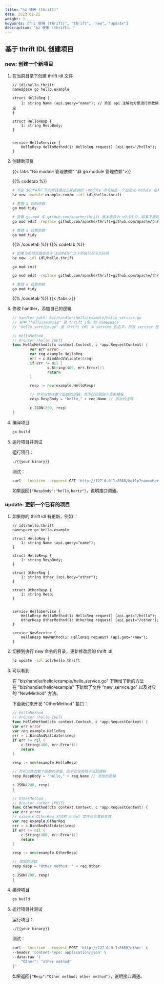 ```yaml
---
title: "hz 使用 (thrift)"
date: 2023-02-21
weight: 3
keywords: ["hz 使用 (thrift)", "thrift", "new", "update"]
description: "hz 使用 (thrift)。"
---
```


## 基于 thrift IDL 创建项目

### new: 创建一个新项目

1. 在当前目录下创建 thrift idl 文件

   ```thrift
   // idl/hello.thrift
   namespace go hello.example

   struct HelloReq {
       1: string Name (api.query="name"); // 添加 api 注解为方便进行参数绑定
   }

   struct HelloResp {
       1: string RespBody;
   }


   service HelloService {
       HelloResp HelloMethod(1: HelloReq request) (api.get="/hello");
   }
   ```

2. 创建新项目

   {{< tabs "Go module 管理依赖" "非 go module 管理依赖">}}

   {{% codetab %}}

   ```bash
   # 不在`$GOPATH`下的项目通过工具提供的`-module`命令指定一个自定义 module 名称即可：
   hz new -module example.com/m -idl idl/hello.thrift

   # 整理 & 拉取依赖
   go mod tidy

   # 查看 go.mod 中 github.com/apache/thrift 版本是否为 v0.13.0，如果不是则继续执行 2.2 小节剩余代码
   go mod edit -replace github.com/apache/thrift=github.com/apache/thrift@v0.13.0

   # 整理 & 拉取依赖
   go mod tidy
   ```

   {{% /codetab %}}
   {{% codetab %}}

   ```bash
   # 如果当前项目路径处于`$GOPATH`之下则执行以下代码块
   hz new -idl idl/hello.thrift

   go mod init

   go mod edit -replace github.com/apache/thrift=github.com/apache/thrift@v0.13.0

   # 整理 & 拉取依赖
   go mod tidy
   ```

   {{% /codetab %}}
   {{< /tabs >}}

3. 修改 handler，添加自己的逻辑

   ```go
   // handler path: biz/handler/hello/example/hello_service.go
   // 其中 "hello/example" 是 thrift idl 的 namespace
   // "hello_service.go" 是 thrift idl 中 service 的名字，所有 service 定义的方法都会生成在这个文件中

   // HelloMethod .
   // @router /hello [GET]
   func HelloMethod(ctx context.Context, c *app.RequestContext) {
           var err error
           var req example.HelloReq
           err = c.BindAndValidate(&req)
           if err != nil {
                   c.String(400, err.Error())
                   return
           }

           resp := new(example.HelloResp)

           // 你可以修改整个函数的逻辑，而不仅仅局限于当前模板
           resp.RespBody = "hello," + req.Name // 添加的逻辑

           c.JSON(200, resp)
   }
   ```

4. 编译项目

   ```bash
   go build
   ```

5. 运行项目并测试

   运行项目：

   ```bash
   ./{{your binary}}
   ```

   测试：

   ```bash
   curl --location --request GET 'http://127.0.0.1:8888/hello?name=hertz'
   ```

   如果返回`{"RespBody":"hello,hertz"}`，说明接口调通。

### update: 更新一个已有的项目

1. 如果你的 thrift idl 有更新，例如：

   ```thrift
   // idl/hello.thrift
   namespace go hello.example

   struct HelloReq {
       1: string Name (api.query="name");
   }

   struct HelloResp {
       1: string RespBody;
   }

   struct OtherReq {
       1: string Other (api.body="other");
   }

   struct OtherResp {
       1: string Resp;
   }


   service HelloService {
       HelloResp HelloMethod(1: HelloReq request) (api.get="/hello");
       OtherResp OtherMethod(1: OtherReq request) (api.post="/other");
   }

   service NewService {
       HelloResp NewMethod(1: HelloReq request) (api.get="/new");
   }
   ```

2. 切换到执行 new 命令的目录，更新修改后的 thrift idl

   ```bash
   hz update -idl idl/hello.thrift
   ```

3. 可以看到

   在 "biz/handler/hello/example/hello_service.go" 下新增了新的方法<br>
   在 "biz/handler/hello/example" 下新增了文件 "new_service.go" 以及对应的 "NewMethod" 方法。

   下面我们来开发 "OtherMethod" 接口：

   ```go
   // HelloMethod .
   // @router /hello [GET]
   func HelloMethod(ctx context.Context, c *app.RequestContext) {
   var err error
   var req example.HelloReq
   err = c.BindAndValidate(&req)
   if err != nil {
       c.String(400, err.Error())
       return
   }

   resp := new(example.HelloResp)

   // 你可以修改整个函数的逻辑，而不仅仅局限于当前模板
   resp.RespBody = "hello," + req.Name // 添加的逻辑

   c.JSON(200, resp)
   }

   // OtherMethod .
   // @router /other [POST]
   func OtherMethod(ctx context.Context, c *app.RequestContext) {
   var err error
   // example.OtherReq 对应的 model 文件也会重新生成
   var req example.OtherReq
   err = c.BindAndValidate(&req)
   if err != nil {
       c.String(400, err.Error())
       return
   }

   resp := new(example.OtherResp)

   // 增加的逻辑
   resp.Resp = "Other method: " + req.Other

   c.JSON(200, resp)
   }
   ```

4. 编译项目

   ```bash
   go build
   ```

5. 运行项目并测试

   运行项目：

   ```bash
   ./{{your binary}}
   ```

   测试：

   ```bash
   curl --location --request POST 'http://127.0.0.1:8888/other' \
   --header 'Content-Type: application/json' \
   --data-raw '{
       "Other": "other method"
   }'
   ```

   如果返回`{"Resp":"Other method: other method"}`，说明接口调通。
